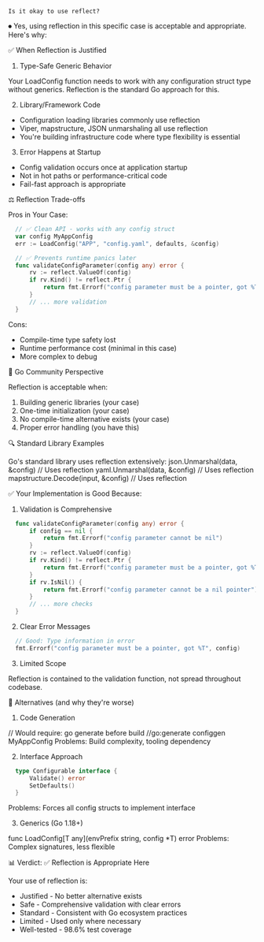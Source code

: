 ```text
Is it okay to use reflect?
```

⏺ Yes, using reflection in this specific case is acceptable and appropriate. Here's why:

  ✅ When Reflection is Justified

  1. Type-Safe Generic Behavior

  Your LoadConfig function needs to work with any configuration struct type without generics. Reflection is the standard Go approach for this.

  2. Library/Framework Code

  - Configuration loading libraries commonly use reflection
  - Viper, mapstructure, JSON unmarshaling all use reflection
  - You're building infrastructure code where type flexibility is essential

  3. Error Happens at Startup

  - Config validation occurs once at application startup
  - Not in hot paths or performance-critical code
  - Fail-fast approach is appropriate

  ⚖️ Reflection Trade-offs

  Pros in Your Case:
```go
  // ✅ Clean API - works with any config struct
  var config MyAppConfig
  err := LoadConfig("APP", "config.yaml", defaults, &config)

  // ✅ Prevents runtime panics later
  func validateConfigParameter(config any) error {
      rv := reflect.ValueOf(config)
      if rv.Kind() != reflect.Ptr {
          return fmt.Errorf("config parameter must be a pointer, got %T", config)
      }
      // ... more validation
  }
```
  Cons:

  - Compile-time type safety lost
  - Runtime performance cost (minimal in this case)
  - More complex to debug

  🎯 Go Community Perspective

  Reflection is acceptable when:
  1. Building generic libraries (your case)
  2. One-time initialization (your case)
  3. No compile-time alternative exists (your case)
  4. Proper error handling (you have this)

  🔍 Standard Library Examples

  Go's standard library uses reflection extensively:
  json.Unmarshal(data, &config)    // Uses reflection
  yaml.Unmarshal(data, &config)    // Uses reflection
  mapstructure.Decode(input, &config) // Uses reflection

  ✅ Your Implementation is Good Because:

  1. Validation is Comprehensive
```go
  func validateConfigParameter(config any) error {
      if config == nil {
          return fmt.Errorf("config parameter cannot be nil")
      }
      rv := reflect.ValueOf(config)
      if rv.Kind() != reflect.Ptr {
          return fmt.Errorf("config parameter must be a pointer, got %T", config)
      }
      if rv.IsNil() {
          return fmt.Errorf("config parameter cannot be a nil pointer")
      }
      // ... more checks
  }
```
  2. Clear Error Messages
```go
  // Good: Type information in error
  fmt.Errorf("config parameter must be a pointer, got %T", config)
```
  3. Limited Scope

  Reflection is contained to the validation function, not spread throughout codebase.

  🚫 Alternatives (and why they're worse)

  1. Code Generation

  // Would require: go generate before build
  //go:generate configgen MyAppConfig
  Problems: Build complexity, tooling dependency

  2. Interface Approach
```go
  type Configurable interface {
      Validate() error
      SetDefaults()
  }
  ```
  Problems: Forces all config structs to implement interface

  3. Generics (Go 1.18+)

  func LoadConfig[T any](envPrefix string, config *T) error
  Problems: Complex signatures, less flexible

  📊 Verdict: ✅ Reflection is Appropriate Here

  Your use of reflection is:
  - Justified - No better alternative exists
  - Safe - Comprehensive validation with clear errors
  - Standard - Consistent with Go ecosystem practices
  - Limited - Used only where necessary
  - Well-tested - 98.6% test coverage
